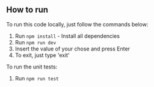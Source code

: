 ## How to run

To run this code locally, just follow the commands below: 
1. Run `npm install` - Install all dependencies
2. Run `npm run dev`
3. Insert the value of your chose and press Enter
4. To exit, just type 'exit'

To run the unit tests:
1. Run `npm run test`

